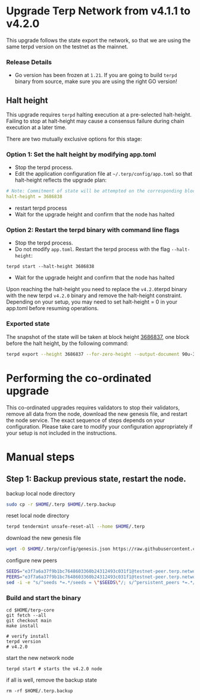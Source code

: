 # Upgrade Terp Network from v4.1.1 to v4.2.0

This upgrade follows the state export the network, so that we are using the same terpd version on the testnet as the mainnet. 

### Release Details
* Go version has been frozen at `1.21`. If you are going to build `terpd` binary from source, make sure you are using the right GO version!

## Halt height 
This upgrade requires `terpd` halting execution at a pre-selected halt-height. Failing to stop at halt-height may cause a consensus failure during chain execution at a later time.

There are two mutually exclusive options for this stage:

### Option 1: Set the halt height by modifying app.toml
- Stop the terpd process.
- Edit the application configuration file at `~/.terp/config/app.toml` so that halt-height reflects the upgrade plan:
```yaml
# Note: Commitment of state will be attempted on the corresponding block.
halt-height = 3686838
```
- restart terpd process
- Wait for the upgrade height and confirm that the node has halted

### Option 2: Restart the terpd binary with command line flags
- Stop the terpd process.
- Do not modify `app.toml`. Restart the terpd process with the flag `--halt-height`:
```
terpd start --halt-height 3686838
```
- Wait for the upgrade height and confirm that the node has halted

Upon reaching the halt-height you need to replace the `v4.2.0`terpd binary with the new terpd `v4.2.0` binary and remove the halt-height constraint. Depending on your setup, you may need to set halt-height = 0 in your app.toml before resuming operations.

### Exported state 

The snapshot of the state will be taken at block height [3686837](https://testnet.itrocket.net/terp/block/3686837), one block before the halt height, by the following command:
```sh
terpd export --height 3686837 --for-zero-height --output-document 90u-3.json
```

# Performing the co-ordinated upgrade

This co-ordinated upgrades requires validators to stop their validators, remove all data from the node, download the new genesis file, and restart the node service.
The exact sequence of steps depends on your configuration. Please take care to modify your configuration appropriately if your setup is not included in the instructions.

# Manual steps
## Step 1: Backup previous state, restart the node.

backup local node directory
```sh
sudo cp -r $HOME/.terp $HOME/.terp.backup
```

reset local node directory
```sh 
terpd tendermint unsafe-reset-all --home $HOME/.terp 
```
download the new genesis file 
```sh
wget -O $HOME/.terp/config/genesis.json https://raw.githubusercontent.com/hard-nett/networks/90u-3/testnet/90u-3/genesis.json
```

configure new peers 
```sh
SEEDS="e3f7a6a37f9b1bc7648603360b24312493c031f1@testnet-peer.terp.network:26656"
PEERS="e3f7a6a37f9b1bc7648603360b24312493c031f1@testnet-peer.terp.network:26656"
sed -i -e "s/^seeds *=.*/seeds = \"$SEEDS\"/; s/^persistent_peers *=.*/persistent_peers = \"$PEERS\"/" $HOME/.terp/config/config.toml
```

### Build and start the binary

```shell
cd $HOME/terp-core
git fetch --all 
git checkout main 
make install

# verify install
terpd version
# v4.2.0
```

start the new network node
```shell
terpd start # starts the v4.2.0 node
```

if all is well, remove the backup state 
```shell
rm -rf $HOME/.terp.backup
```
